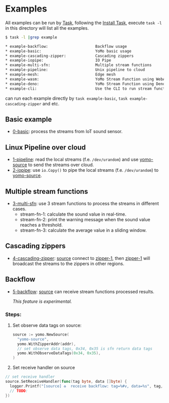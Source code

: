 # Examples

All examples can be run by [Task](https://taskfile.dev), following the [Install Task](https://taskfile.dev/#/installation), execute `task -l` in this directory will list all the examples.

```bash
$ task -l |grep example

* example-backflow:                     Backflow usage
* example-basic:                        YoMo basic usage
* example-cascading-zipper:             Cascading zippers
* example-iopipe:                       IO Pipe
* example-multi-sfn:                    Multiple stream functions
* example-pipeline:                     Unix pipeline to cloud
* example-mesh:                         Edge mesh
* example-wasm:                         YoMo Stream Function using WebAssembly
* example-deno:                         YoMo Stream Function using Deno
* example-cli:                          Use the CLI to run stream functions
```

can run each example directly by `task example-basic`, `task example-cascading-zipper` and etc.

## Basic example

- [0-basic](https://github.com/yomorun/yomo/tree/master/example/0-basic): process the streams from IoT sound sensor.

## Linux Pipeline over cloud

- [1-pipeline](https://github.com/yomorun/yomo/tree/master/example/1-pipeline): read the local streams (f.e. `/dev/urandom`) and use [yomo-source](https://docs.yomo.run/source) to send the streams over cloud.
- [2-iopipe](https://github.com/yomorun/yomo/tree/master/example/2-iopipe): use `io.Copy()` to pipe the local streams (f.e. `/dev/urandom`) to [yomo-source](https://docs.yomo.run/source).

## Multiple stream functions

- [3-multi-sfn](https://github.com/yomorun/yomo/tree/master/example/3-multi-sfn): use 3 stream functions to process the streams in different cases.
  - stream-fn-1: calculate the sound value in real-time.
  - stream-fn-2: print the warning message when the sound value reaches a threshold.
  - stream-fn-3: calculate the average value in a sliding window.

## Cascading zippers

- [4-cascading-zipper](https://github.com/yomorun/yomo/tree/master/example/4-cascading-zipper): [source](https://docs.yomo.run/source) connect to [zipper-1](https://docs.yomo.run/zipper), then [zipper-1](https://docs.yomo.run/zipper) will broadcast the streams to the zippers in other regions.

## Backflow 

- [5-backflow](https://github.com/yomorun/yomo/tree/master/example/5-backflow): [source](https://docs.yomo.run/source) can receive stream functions processed results.

  *This feature is experimental.*

### Steps:

1. Set observe data tags on source:

   ```go
   source := yomo.NewSource(
     "yomo-source",
     yomo.WithZipperAddr(addr),
     // set observe data tags, 0x34, 0x35 is sfn return data tags
     yomo.WithObserveDataTags(0x34, 0x35), 
   )
   ```

2.  Set receive handler on source

   ```go
   // set receive handler
   source.SetReceiveHandler(func(tag byte, data []byte) {
     logger.Printf("[source] ♻️  receive backflow: tag=%#v, data=%s", tag, data)
     // TODO:
   })
   ```

   
